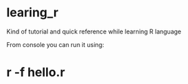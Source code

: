 # learing_r
Kind of tutorial and quick reference while learning R language

From console you can run it using:
# r -f hello.r
